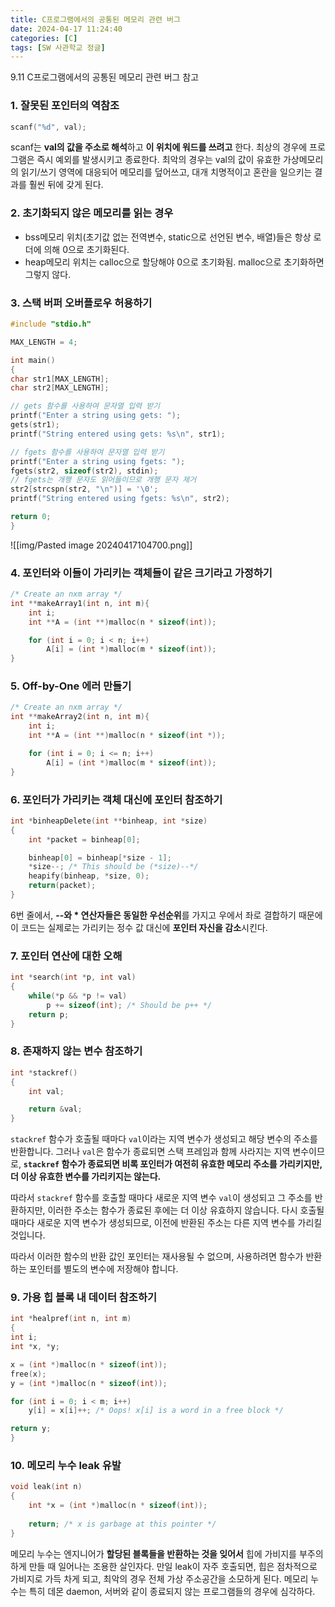 ```yaml
---
title: C프로그램에서의 공통된 메모리 관련 버그
date: 2024-04-17 11:24:40
categories: [C]
tags: [SW 사관학교 정글]
---
```


9.11 C프로그램에서의 공통된 메모리 관련 버그 참고

### 1. 잘못된 포인터의 역참조
```c
scanf("%d", val);
```
scanf는 **val의 값을 주소로 해석**하고 **이 위치에 워드를 쓰려고** 한다.
최상의 경우에 프로그램은 즉시 예외를 발생시키고 종료한다. 최악의 경우는 val의 값이 유효한 가상메모리의 읽기/쓰기 영역에 대응되어 메모리를 덮어쓰고, 대개 치명적이고 혼란을 일으키는 결과를 훨씬 뒤에 갖게 된다.

### 2. 초기화되지 않은 메모리를 읽는 경우
- bss메모리 위치(초기값 없는 전역변수, static으로 선언된 변수, 배열)들은 항상 로더에 의해 0으로 초기화된다.
- heap메모리 위치는 calloc으로 할당해야 0으로 초기화됨. malloc으로 초기화하면 그렇지 않다.

### 3. 스택 버퍼 오버플로우 허용하기

```c
#include "stdio.h"

MAX_LENGTH = 4;

int main()
{
char str1[MAX_LENGTH];
char str2[MAX_LENGTH];

// gets 함수를 사용하여 문자열 입력 받기
printf("Enter a string using gets: ");
gets(str1);
printf("String entered using gets: %s\n", str1);

// fgets 함수를 사용하여 문자열 입력 받기
printf("Enter a string using fgets: ");
fgets(str2, sizeof(str2), stdin);
// fgets는 개행 문자도 읽어들이므로 개행 문자 제거
str2[strcspn(str2, "\n")] = '\0';
printf("String entered using fgets: %s\n", str2);

return 0;
}
```
![[img/Pasted image 20240417104700.png]]

### 4. 포인터와 이들이 가리키는 객체들이 같은 크기라고 가정하기
```c
/* Create an nxm array */
int **makeArray1(int n, int m){
	int i;
	int **A = (int **)malloc(n * sizeof(int));

	for (int i = 0; i < n; i++)
		A[i] = (int *)malloc(m * sizeof(int));
}
```

### 5. Off-by-One 에러 만들기
```c
/* Create an nxm array */
int **makeArray2(int n, int m){
	int i;
	int **A = (int **)malloc(n * sizeof(int *));

	for (int i = 0; i <= n; i++)
		A[i] = (int *)malloc(m * sizeof(int));
}
```

### 6. 포인터가 가리키는 객체 대신에 포인터 참조하기
```c
int *binheapDelete(int **binheap, int *size)
{
	int *packet = binheap[0];

	binheap[0] = binheap[*size - 1];
	*size--; /* This should be (*size)--*/
	heapify(binheap, *size, 0);
	return(packet);
}
```
6번 줄에서, **--와 * 연산자들은 동일한 우선순위**를 가지고 우에서 좌로 결합하기 때문에 이 코드는 실제로는 가리키는 정수 값 대신에 **포인터 자신을 감소**시킨다. 

### 7. 포인터 연산에 대한 오해
```c
int *search(int *p, int val)
{
	while(*p && *p != val)
		p += sizeof(int); /* Should be p++ */
	return p;
}
```

### 8. 존재하지 않는 변수 참조하기
```c
int *stackref()
{
	int val;

	return &val;
}
```
`stackref` 함수가 호출될 때마다 `val`이라는 지역 변수가 생성되고 해당 변수의 주소를 반환합니다. 그러나 `val`은 함수가 종료되면 스택 프레임과 함께 사라지는 지역 변수이므로, **`stackref` 함수가 종료되면 비록 포인터가 여전히 유효한 메모리 주소를 가리키지만, 더 이상 유효한 변수를 가리키지는 않는다.**

따라서 `stackref` 함수를 호출할 때마다 새로운 지역 변수 `val`이 생성되고 그 주소를 반환하지만, 이러한 주소는 함수가 종료된 후에는 더 이상 유효하지 않습니다. 다시 호출될 때마다 새로운 지역 변수가 생성되므로, 이전에 반환된 주소는 다른 지역 변수를 가리킬 것입니다.

따라서 이러한 함수의 반환 값인 포인터는 재사용될 수 없으며, 사용하려면 함수가 반환하는 포인터를 별도의 변수에 저장해야 합니다.

### 9. 가용 힙 블록 내 데이터 참조하기
```c
int *healpref(int n, int m)
{
int i;
int *x, *y;

x = (int *)malloc(n * sizeof(int));
free(x);
y = (int *)malloc(n * sizeof(int));

for (int i = 0; i < m; i++)
	y[i] = x[i]++; /* Oops! x[i] is a word in a free block */

return y;
}
```
### 10. 메모리 누수 leak 유발
```c
void leak(int n)
{
	int *x = (int *)malloc(n * sizeof(int));
	
	return; /* x is garbage at this pointer */
}
```
메모리 누수는 엔지니어가 **할당된 블록들을 반환하는 것을 잊어서** 힙에 가비지를 부주의하게 만들 때 일어나는 조용한 살인자다.
만일 leak이 자주 호출되면, 힙은 점차적으로 가비지로 가득 차게 되고, 최악의 경우 전체 가상 주소공간을 소모하게 된다. 메모리 누수는 특히 데몬 daemon, 서버와 같이 종료되지 않는 프로그램들의 경우에 심각하다.